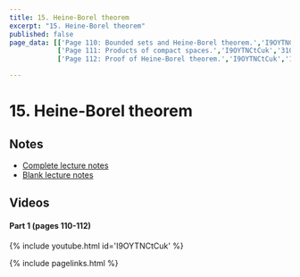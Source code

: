 ```yaml
---
title: 15. Heine-Borel theorem
excerpt: "15. Heine-Borel theorem"
published: false
page_data: [['Page 110: Bounded sets and Heine-Borel theorem.','I9OYTNCtCuk','0'],
            ['Page 111: Products of compact spaces.','I9OYTNCtCuk','310'],
            ['Page 112: Proof of Heine-Borel theorem.','I9OYTNCtCuk','1642']]

---
```



# 15. Heine-Borel theorem

## Notes

* [Complete lecture notes]({{site.baseurl}}/assets/notes/mth427_notes_15.pdf)
* [Blank lecture notes]({{site.baseurl}}/assets/blank_notes/mth427_blanks_15.pdf)

## Videos

#### Part 1 (pages 110-112)

{% include youtube.html id='I9OYTNCtCuk' %}





{% include pagelinks.html %}
